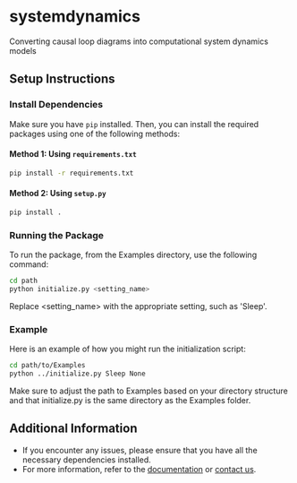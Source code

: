 # systemdynamics
 Converting causal loop diagrams into computational system dynamics models

## Setup Instructions

### Install Dependencies

Make sure you have `pip` installed. Then, you can install the required packages using one of the following methods:

#### Method 1: Using `requirements.txt`

```sh
pip install -r requirements.txt
```

#### Method 2: Using `setup.py`
```sh
pip install .
```

### Running the Package
To run the package, from the Examples directory, use the following command:
```sh
cd path
python initialize.py <setting_name>
```

Replace <setting_name> with the appropriate setting, such as 'Sleep'.

### Example
Here is an example of how you might run the initialization script:

```sh
cd path/to/Examples
python ../initialize.py Sleep None
```

Make sure to adjust the path to Examples based on your directory structure and that initialize.py is the same directory as the Examples folder.

## Additional Information

- If you encounter any issues, please ensure that you have all the necessary dependencies installed.
- For more information, refer to the [documentation]() or [contact us]().